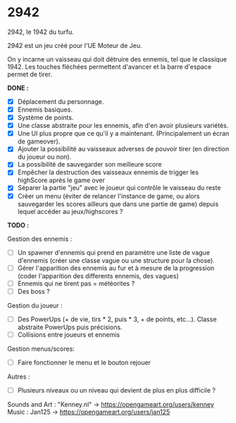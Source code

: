 # 2942
2942, le 1942 du turfu.

2942 est un jeu créé pour l'UE Moteur de Jeu.

On y incarne un vaisseau qui doit détruire des ennemis, tel que le classique 1942. Les touches fléchées permettent d'avancer et la barre d'espace permet de tirer.

**DONE :**
- [x] Déplacement du personnage.
- [x] Ennemis basiques.
- [x] Système de points.
- [x] Une classe abstraite pour les ennemis, afin d'en avoir plusieurs variétés.
- [x] Une UI plus propre que ce qu'il y a maintenant. (Principalement un écran de gameover).
- [x] Ajouter la possibilité au vaisseaux adverses de pouvoir tirer (en direction du joueur ou non).
- [x] La possibilité de sauvegarder son meilleure score
- [x] Empêcher la destruction des vaisseaux ennemis de trigger les highScore après le game over
- [x] Séparer la partie "jeu" avec le joueur qui contrôle le vaisseau du reste
- [x] Créer un menu (éviter de relancer l'instance de game, ou alors sauvegarder les scores ailleurs que dans une partie de game) depuis lequel accéder au jeux/highscores ?

**TODO :**  

Gestion des ennemis :
- [ ] Un spawner d'ennemis qui prend en paramètre une liste de vague d'ennemis (créer une classe vague ou une structure pour la chose).
- [ ] Gérer l'apparition des ennemis au fur et à mesure de la progression (coder l'apparition des differents ennemis, des vagues)
- [ ] Ennemis qui ne tirent pas = météorites ?
- [ ] Des boss ?

Gestion du joueur :
- [ ] Des PowerUps (+ de vie, tirs * 2, puis * 3, + de points, etc...). Classe abstraite PowerUps puis précisions.
- [ ] Collisions entre joueurs et ennemis

Gestion menus/scores:
- [ ] Faire fonctionner le menu et le bouton rejouer

Autres :
- [ ] Plusieurs niveaux ou un niveau qui devient de plus en plus difficile ?





Sounds and Art : "Kenney.nl" -> https://opengameart.org/users/kenney  
Music : Jan125 -> https://opengameart.org/users/jan125
